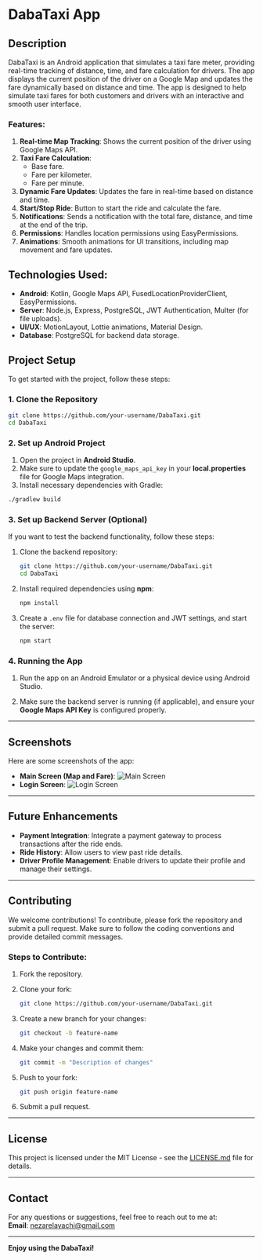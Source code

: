 # DabaTaxi App

## Description

DabaTaxi is an Android application that simulates a taxi fare meter, providing real-time tracking of distance, time, and fare calculation for drivers. The app displays the current position of the driver on a Google Map and updates the fare dynamically based on distance and time. The app is designed to help simulate taxi fares for both customers and drivers with an interactive and smooth user interface.

### Features:
1. **Real-time Map Tracking**: Shows the current position of the driver using Google Maps API.
2. **Taxi Fare Calculation**:
   - Base fare.
   - Fare per kilometer.
   - Fare per minute.
3. **Dynamic Fare Updates**: Updates the fare in real-time based on distance and time.
4. **Start/Stop Ride**: Button to start the ride and calculate the fare.
5. **Notifications**: Sends a notification with the total fare, distance, and time at the end of the trip.
6. **Permissions**: Handles location permissions using EasyPermissions.
7. **Animations**: Smooth animations for UI transitions, including map movement and fare updates.

## Technologies Used:
- **Android**: Kotlin, Google Maps API, FusedLocationProviderClient, EasyPermissions.
- **Server**: Node.js, Express, PostgreSQL, JWT Authentication, Multer (for file uploads).
- **UI/UX**: MotionLayout, Lottie animations, Material Design.
- **Database**: PostgreSQL for backend data storage.

## Project Setup

To get started with the project, follow these steps:

### 1. Clone the Repository

```bash
git clone https://github.com/your-username/DabaTaxi.git
cd DabaTaxi
```

### 2. Set up Android Project

1. Open the project in **Android Studio**.
2. Make sure to update the `google_maps_api_key` in your **local.properties** file for Google Maps integration.
3. Install necessary dependencies with Gradle:

```bash
./gradlew build
```

### 3. Set up Backend Server (Optional)

If you want to test the backend functionality, follow these steps:

1. Clone the backend repository:
   
   ```bash
   git clone https://github.com/your-username/DabaTaxi.git
   cd DabaTaxi
   ```

2. Install required dependencies using **npm**:

   ```bash
   npm install
   ```

3. Create a `.env` file for database connection and JWT settings, and start the server:

   ```bash
   npm start
   ```

### 4. Running the App

1. Run the app on an Android Emulator or a physical device using Android Studio.

2. Make sure the backend server is running (if applicable), and ensure your **Google Maps API Key** is configured properly.

---

## Screenshots

Here are some screenshots of the app:

- **Main Screen (Map and Fare)**: ![Main Screen](path/to/screenshot.png)
- **Login Screen**: ![Login Screen](path/to/screenshot.png)

---

## Future Enhancements

- **Payment Integration**: Integrate a payment gateway to process transactions after the ride ends.
- **Ride History**: Allow users to view past ride details.
- **Driver Profile Management**: Enable drivers to update their profile and manage their settings.

---

## Contributing

We welcome contributions! To contribute, please fork the repository and submit a pull request. Make sure to follow the coding conventions and provide detailed commit messages.

### Steps to Contribute:

1. Fork the repository.
2. Clone your fork:

   ```bash
   git clone https://github.com/your-username/DabaTaxi.git
   ```

3. Create a new branch for your changes:

   ```bash
   git checkout -b feature-name
   ```

4. Make your changes and commit them:

   ```bash
   git commit -m "Description of changes"
   ```

5. Push to your fork:

   ```bash
   git push origin feature-name
   ```

6. Submit a pull request.

---

## License

This project is licensed under the MIT License - see the [LICENSE.md](LICENSE.md) file for details.

---

## Contact

For any questions or suggestions, feel free to reach out to me at:  
**Email**: [nezarelayachi@gmail.com](mailto:nezarelayachi@gmail.com)

---

**Enjoy using the DabaTaxi!**
